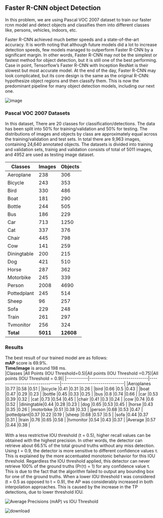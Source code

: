 ## Faster R-CNN object Detection
In this problem, we are using Pascal VOC 2007 dataset to train our faster rcnn model and detect objects and classifies them into different classes like, persons, vehicles, indoors, etc.

Faster R-CNN achieved much better speeds and a state-of-the-art accuracy. It is worth noting that although future models did a lot to increase detection speeds, few models managed to outperform Faster R-CNN by a significant margin. In other words, Faster R-CNN may not be the simplest or fastest method for object detection, but it is still one of the best performing. Case in point, Tensorflow’s Faster R-CNN with Inception ResNet is their slowest but most accurate model.
At the end of the day, Faster R-CNN may look complicated, but its core design is the same as the original R-CNN: hypothesize object regions and then classify them. This is now the predominant pipeline for many object detection models, including our next one.

![image](https://user-images.githubusercontent.com/47186039/163661062-db588eeb-f35d-45c0-89ef-3623d00cf72c.png)



### Pascal VOC 2007 Datasets

In this dataset, There are 20 classes for classification/detections. The data has been split into 50% for training/validation and 50% for testing. The distributions of images and objects by class are approximately equal across the training/validation and test sets. In total there are 9,963 images, containing 24,640 annotated objects. The datasets is divided into training and validation sets, trainig and validation consists of total of 5011 images, and 4952 are used as testing image dataset.


| **Classes**  | **Images** | **Objects** |
| -------- | ---- | --- |
| Aeroplane |	238 |	306	| 
| Bicycle | 243	| 353	| 
| Bird	| 330	| 486	|
| Boat	|	181	| 290	|
| Bottle |	244 |	505	|
| Bus	|	186	 | 229 |
| Car	|	713	 | 1250	|
| Cat	|	337	 | 376	|
| Chair	|	445	| 798	|
| Cow		| 141	| 259	|
| Diningtable |	200	| 215 |
| Dog	| 421	| 510	|
| Horse	| 287	| 362	|
| Motorbike	| 245	| 339	|
| Person | 2008	| 4690	|
| Pottedplant	|	245 |	514	|
| Sheep	| 96	| 257	|
| Sofa | 229	| 248	|
| Train	|	261	| 297	|
| Tvmonitor	|	256	| 324	|
| **Total**	| **5011**	| **12608**	|

### Results

The best result of our trained model are as follows:
<br>**mAP** score is 69.9%.
<br>**Time/image** is around 198 ms.
<br>
|Classes    |All Points (IOU Threshold=0.5)|All points (IOU Threshold =0.75)|All points (IOU Threshold = 0.9)|
|-----------|------------------------------|--------------------------------|--------------------------------|
|Aeroplanes |0.77                          |0.58                            |0.51                            |
|bicycle    |0.41                          |0.31                            |0.26                            |
|bird       |0.66                          |0.5                             |0.43                            |
|boat       |0.47                          |0.29                            |0.23                            |
|bottle     |0.45                          |0.33                            |0.25                            |
|bus        |0.8                           |0.74                            |0.66                            |
|car        |0.53                          |0.39                            |0.32                            |
|cat        |0.73                          |0.54                            |0.45                            |
|chair      |0.41                          |0.3                             |0.24                            |
|cow        |0.74                          |0.6                             |0.52                            |
|diningtable|0.44                          |0.28                            |0.23                            |
|dog        |0.65                          |0.53                            |0.45                            |
|horse      |0.43                          |0.35                            |0.26                            |
|motorbike  |0.51                          |0.38                            |0.33                            |
|person     |0.68                          |0.53                            |0.47                            |
|pottedplant|0.37                          |0.22                            |0.19                            |
|sheep      |0.68                          |0.57                            |0.5                             |
|sofa       |0.44                          |0.37                            |0.31                            |
|train      |0.76                          |0.65                            |0.58                            |
|tvmonitor  |0.54                          |0.43                            |0.37                            |
|Average    |0.57                          |0.44                            |0.38                            |
<br>
<br>
With a less restrictive IOU threshold (t = 0.5), higher recall values can be obtained with the highest precision. In other words, the detector can retrieve about 66.5% of the total ground truths without any miss detection.
Using t = 0.9, the detector is more sensitive to different confidence values τ. This is
explained by the more accentuated monotonic behavior for this IOU threshold.
Regardless the IOU threshold applied, this detector can never retrieve 100% of the
ground truths (Pr(τ) = 1) for any confidence value τ. This is due to the fact that the
algorithm failed to output any bounding box for one of the ground truths.
When a lower IOU threshold t was considered (t = 0.5 as opposed to t = 0.9), the
AP was considerably increased in both interpolation approaches. This is caused by the
increase in the TP detections, due to lower threshold IOU.
<br>

![Average Precisions (mAP) vs IOU Threshold](https://user-images.githubusercontent.com/47186039/163677748-90314e9f-a2dc-474a-86cf-2243ace693a4.png)


![download](https://user-images.githubusercontent.com/47186039/163685298-49a3d44d-c2e9-4f75-9c88-b1dc0648acd0.png)

